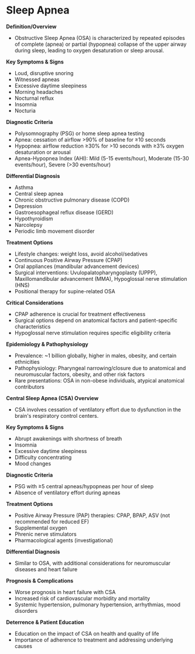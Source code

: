 # Sleep Apnea

**Definition/Overview**
- Obstructive Sleep Apnea (OSA) is characterized by repeated episodes of complete (apnea) or partial (hypopnea) collapse of the upper airway during sleep, leading to oxygen desaturation or sleep arousal.

**Key Symptoms & Signs**
- Loud, disruptive snoring
- Witnessed apneas
- Excessive daytime sleepiness
- Morning headaches
- Nocturnal reflux
- Insomnia
- Nocturia

**Diagnostic Criteria**
- Polysomnography (PSG) or home sleep apnea testing
- Apnea: cessation of airflow >90% of baseline for ≥10 seconds
- Hypopnea: airflow reduction ≥30% for >10 seconds with ≥3% oxygen desaturation or arousal
- Apnea-Hypopnea Index (AHI): Mild (5-15 events/hour), Moderate (15-30 events/hour), Severe (>30 events/hour)

**Differential Diagnosis**
- Asthma
- Central sleep apnea
- Chronic obstructive pulmonary disease (COPD)
- Depression
- Gastroesophageal reflux disease (GERD)
- Hypothyroidism
- Narcolepsy
- Periodic limb movement disorder

**Treatment Options**
- Lifestyle changes: weight loss, avoid alcohol/sedatives
- Continuous Positive Airway Pressure (CPAP)
- Oral appliances (mandibular advancement devices)
- Surgical interventions: Uvulopalatopharyngoplasty (UPPP), Maxillomandibular advancement (MMA), Hypoglossal nerve stimulation (HNS)
- Positional therapy for supine-related OSA

**Critical Considerations**
- CPAP adherence is crucial for treatment effectiveness
- Surgical options depend on anatomical factors and patient-specific characteristics
- Hypoglossal nerve stimulation requires specific eligibility criteria

**Epidemiology & Pathophysiology**
- Prevalence: ~1 billion globally, higher in males, obesity, and certain ethnicities
- Pathophysiology: Pharyngeal narrowing/closure due to anatomical and neuromuscular factors, obesity, and other risk factors
- Rare presentations: OSA in non-obese individuals, atypical anatomical contributors

**Central Sleep Apnea (CSA) Overview**
- CSA involves cessation of ventilatory effort due to dysfunction in the brain's respiratory control centers.

**Key Symptoms & Signs**
- Abrupt awakenings with shortness of breath
- Insomnia
- Excessive daytime sleepiness
- Difficulty concentrating
- Mood changes

**Diagnostic Criteria**
- PSG with ≥5 central apneas/hypopneas per hour of sleep
- Absence of ventilatory effort during apneas

**Treatment Options**
- Positive Airway Pressure (PAP) therapies: CPAP, BPAP, ASV (not recommended for reduced EF)
- Supplemental oxygen
- Phrenic nerve stimulators
- Pharmacological agents (investigational)

**Differential Diagnosis**
- Similar to OSA, with additional considerations for neuromuscular diseases and heart failure

**Prognosis & Complications**
- Worse prognosis in heart failure with CSA
- Increased risk of cardiovascular morbidity and mortality
- Systemic hypertension, pulmonary hypertension, arrhythmias, mood disorders

**Deterrence & Patient Education**
- Education on the impact of CSA on health and quality of life
- Importance of adherence to treatment and addressing underlying causes
